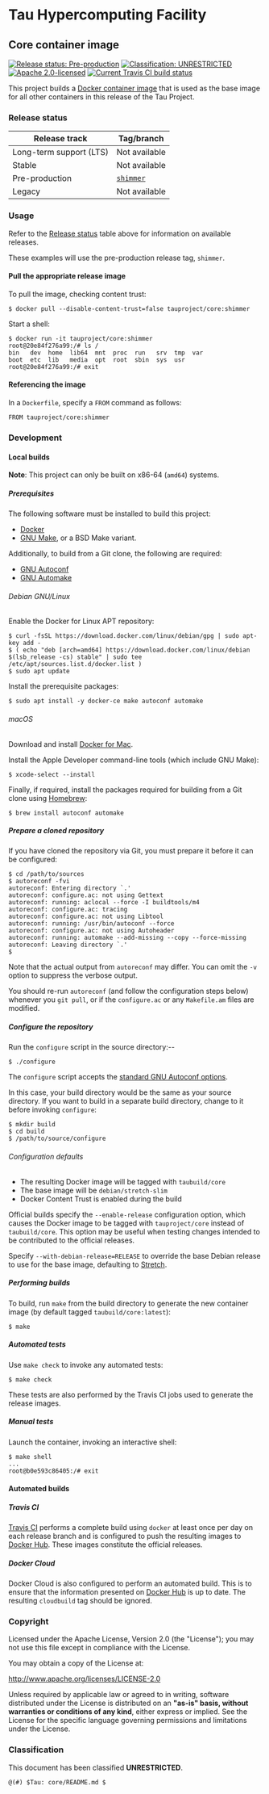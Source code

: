 # Tau Hypercomputing Facility
## Core container image

[![Release status: Pre-production][release-status]](#release-status)
[![Classification: UNRESTRICTED][classification]](#classification)
[![Apache 2.0-licensed][license]](#copyright)
[![Current Travis CI build status][travis]](https://travis-ci.org/tauproject/core)

This project builds a [Docker container image](https://hub.docker.com/r/tauproject/core)
that is used as the base image for all other containers in this release of the
Tau Project.

### Release status

| Release track           | Tag/branch    |
|-------------------------|---------------|
| Long-term support (LTS) | Not available |
| Stable                  | Not available |
| Pre-production          | [`shimmer`](https://github.com/tauproject/core/tree/shimmer/master) |
| Legacy                  | Not available |

### Usage

Refer to the [Release status](#release-status) table above for information
on available releases.

These examples will use the pre-production release tag, `shimmer`.

#### Pull the appropriate release image

To pull the image, checking content trust:

```
$ docker pull --disable-content-trust=false tauproject/core:shimmer
```

Start a shell:

```
$ docker run -it tauproject/core:shimmer
root@20e84f276a99:/# ls /
bin   dev  home  lib64	mnt  proc  run	 srv  tmp  var
boot  etc  lib	 media	opt  root  sbin  sys  usr
root@20e84f276a99:/# exit
```

#### Referencing the image

In a `Dockerfile`, specify a `FROM` command as follows:

```
FROM tauproject/core:shimmer
```

### Development

#### Local builds

**Note**: This project can only be built on x86-64 (`amd64`) systems.

##### Prerequisites

The following software must be installed to build this project:

* [Docker](https://www.docker.com)
* [GNU Make](https://www.gnu.org/software/make/), or a BSD Make variant.

Additionally, to build from a Git clone, the following are required:

* [GNU Autoconf](https://www.gnu.org/software/autoconf/)
* [GNU Automake](https://www.gnu.org/software/automake/)

###### Debian GNU/Linux

Enable the Docker for Linux APT repository:

```
$ curl -fsSL https://download.docker.com/linux/debian/gpg | sudo apt-key add -
$ ( echo "deb [arch=amd64] https://download.docker.com/linux/debian $(lsb_release -cs) stable" | sudo tee /etc/apt/sources.list.d/docker.list )
$ sudo apt update
```

Install the prerequisite packages:

```
$ sudo apt install -y docker-ce make autoconf automake
```

###### macOS

Download and install [Docker for Mac](https://hub.docker.com/editions/community/docker-ce-desktop-mac).

Install the Apple Developer command-line tools (which include GNU Make):

```
$ xcode-select --install
```

Finally, if required, install the packages required for building from a Git
clone using [Homebrew](https://brew.sh):

```
$ brew install autoconf automake
```

##### Prepare a cloned repository

If you have cloned the repository via Git, you must prepare it before it can
be configured:

```
$ cd /path/to/sources
$ autoreconf -fvi
autoreconf: Entering directory `.'
autoreconf: configure.ac: not using Gettext
autoreconf: running: aclocal --force -I buildtools/m4
autoreconf: configure.ac: tracing
autoreconf: configure.ac: not using Libtool
autoreconf: running: /usr/bin/autoconf --force
autoreconf: configure.ac: not using Autoheader
autoreconf: running: automake --add-missing --copy --force-missing
autoreconf: Leaving directory `.'
$
```

Note that the actual output from `autoreconf` may differ. You can omit the `-v`
option to suppress the verbose output.

You should re-run `autoreconf` (and follow the configuration steps below)
whenever you `git pull`, or if the `configure.ac` or any `Makefile.am`
files are modified.

##### Configure the repository

Run the `configure` script in the source directory:--

```
$ ./configure
```

The `configure` script accepts the [standard GNU Autoconf options](https://www.gnu.org/prep/standards/html_node/Configuration.html).

In this case, your build directory would be the same as your source
directory. If you want to build in a separate build directory, change
to it before invoking `configure`:

```
$ mkdir build
$ cd build
$ /path/to/source/configure
```

###### Configuration defaults

* The resulting Docker image will be tagged with `taubuild/core`
* The base image will be `debian/stretch-slim`
* Docker Content Trust is enabled during the build

Official builds specify the `--enable-release` configuration option, which
causes the Docker image to be tagged with `tauproject/core` instead of
`taubuild/core`. This option may be useful when testing changes intended to
be contributed to the official releases.

Specify `--with-debian-release=RELEASE` to override the base Debian release
to use for the base image, defaulting to [Stretch](https://wiki.debian.org/DebianStretch).

##### Performing builds

To build, run `make` from the build directory to generate the new container
image (by default tagged `taubuild/core:latest`):

```
$ make
```

##### Automated tests

Use `make check` to invoke any automated tests:

```
$ make check
```

These tests are also performed by the Travis CI jobs used to generate the
release images.

##### Manual tests

Launch the container, invoking an interactive shell:

```
$ make shell
...
root@b0e593c86405:/# exit
```

#### Automated builds

##### Travis CI

[Travis CI](https://travis-ci.org/tauproject/core) performs a complete build
using `docker` at least once per day on each release branch and is configured
to push the resulting images to [Docker Hub](https://hub.docker.com/r/tauproject/core/).
These images constitute the official releases.

##### Docker Cloud

Docker Cloud is also configured to perform an automated build. This is to
ensure that the information presented on [Docker Hub](https://hub.docker.com/r/tauproject/core/)
is up to date. The resulting `cloudbuild` tag should be ignored.

### Copyright

Licensed under the Apache License, Version 2.0 (the "License"); you may not use
this file except in compliance with the License.

You may obtain a copy of the License at:

http://www.apache.org/licenses/LICENSE-2.0

Unless required by applicable law or agreed to in writing, software distributed
under the License is distributed on an **"as-is" basis, without warranties or
conditions of any kind**, either express or implied.  See the License for the 
specific language governing permissions and limitations under the License.

### Classification

This document has been classified **UNRESTRICTED**.

```
@(#) $Tau: core/README.md $
```

[license]: https://img.shields.io/badge/license-Apache%202.0-blue.svg?style=flat-square
[release-status]: https://img.shields.io/badge/release%20status-Pre--production-yellow.svg?style=flat-square
[classification]: https://img.shields.io/badge/classification-UNRESTRICTED-brightgreen.svg?style=flat-square
[travis]: https://img.shields.io/travis/tauproject/core.svg?style=flat-square
